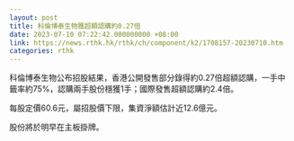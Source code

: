 ```yaml
---
layout: post
title: 科倫博泰生物獲超額認購約0.27倍
date: 2023-07-10 07:22:42.000000000 +08:00
link: https://news.rthk.hk/rthk/ch/component/k2/1708157-20230710.htm
categories: rthk
---
```


科倫博泰生物公布招股結果，香港公開發售部分錄得約0.27倍超額認購，一手中籤率約75%，認購兩手股份穩獲1手；國際發售超額認購約2.4倍。

每股定價60.6元，屬招股價下限，集資淨額估計近12.6億元。

股份將於明早在主板掛牌。
